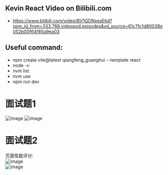 ## Kevin React Video on Bilibili.com
- https://www.bilibili.com/video/BV1QDNxeaEkd?spm_id_from=333.788.videopod.episodes&vd_source=61c7fc1d80038e052b00f64f85a9ea03
## Useful command:
- npm create vite@latest qiangfeng_guanghui --template react
- node -v
- nvm list
- nvm use
- npm run dev
# 面试题1
![image](https://github.com/user-attachments/assets/ec36f501-6aa2-46e4-a843-30c78e1c24b2)
![image](https://github.com/user-attachments/assets/7ef146b7-36e2-4049-8096-f64c20e0e361)
# 面试题2
页面性能评分:<br/>
![image](https://github.com/user-attachments/assets/3ae4cc65-1d06-43f5-a09c-ac36dfe2beca)<br/>
![image](https://github.com/user-attachments/assets/e23a5064-a617-4c9c-8bfa-ddce5715eafc)

